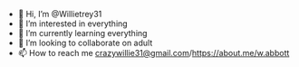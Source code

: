 - 👋 Hi, I’m @Willietrey31
- 👀 I’m interested in everything
- 🌱 I’m currently learning everything
- 💞️ I’m looking to collaborate on adult
- 📫 How to reach me crazywillie31@gmail.com/https://about.me/w.abbott

<!---
Willietrey31/Willietrey31 is a ✨ special ✨ repository because its `README.md` (this file) appears on your GitHub profile.
You can click the Preview link to take a look at your changes.
--->
